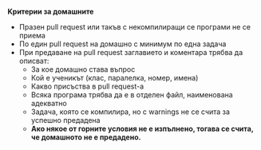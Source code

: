 **Kритерии за домашните**

* Празен pull request или такъв с некомпилиращи се програми не се приема
* По един pull request на домашно с минимум по една задача
* При предaване на pull request заглавието и коментара трябва да описват:
  * За кое домашно става въпрос
  * Кой е ученикът (клас, паралелка, номер, имена)
  * Какво присъства в pull request-a
  * Всяка програма трябва да е в отделен файл, наименована адекватно
  * Задача, която се компилира, но с warnings не се счита за успешно предадена
  * **Ако някое от горните условия не е изпълнено, тогава се счита, че домашното не е предадено.**
  
